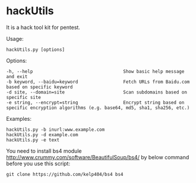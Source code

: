 # hackUtils
It is a hack tool kit for pentest.

Usage: 

    hackUtils.py [options]

Options:

    -h, --help                                  Show basic help message and exit
    -b keyword, --baidu=keyword                 Fetch URLs from Baidu.com based on specific keyword
    -d site, --domain=site                      Scan subdomains based on specific site
    -e string, --encrypt=string                 Encrypt string based on specific encryption algorithms (e.g. base64, md5, sha1, sha256, etc.)


Examples:

    hackUtils.py -b inurl:www.example.com
    hackUtils.py -d example.com
    hackUtils.py -e text

You need to install bs4 module http://www.crummy.com/software/BeautifulSoup/bs4/ by below command before you use this script:
        
    git clone https://github.com/kelp404/bs4 bs4
